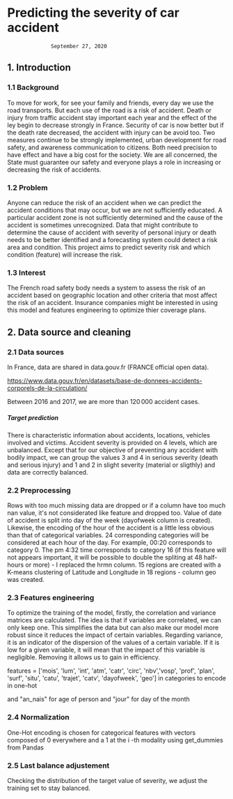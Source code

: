 # Predicting the severity of car accident
                  September 27, 2020 
 
## 1. Introduction 

### 1.1 Background
To move for work, for see your family and friends, every day we use the road transports. But each use of the road is a risk of accident. Death or injury from traffic accident stay important each year and the effect of the ley begin to decrease strongly in France. Security of car is now better but if the death rate decreased, the accident with injury can be avoid too. Two measures continue to be strongly implemented, urban development for road safety, and awareness communication to citizens. Both need precision to have effect and have a big cost for the society.
We are all concerned, the State must guarantee our safety and everyone plays a role in increasing or decreasing the risk of accidents. 
### 1.2 Problem
Anyone can reduce the risk of an accident when we can predict the accident conditions that may occur, but we are not sufficiently educated. A particular accident zone is not sufficiently determined and the cause of the accident is sometimes unrecognized.
Data that might contribute to determine the cause of accident with severity of personal injury or death needs to be better identified and a forecasting system could detect a risk area and condition.
This project aims to predict severity risk and which condition (feature) will increase the risk.
### 1.3 Interest
The French road safety body needs a system to assess the risk of an accident based on geographic location and other criteria that most affect the risk of an accident. Insurance companies might be interested in using this model and features engineering to optimize thier coverage plans.

## 2. Data source and cleaning

### 2.1 Data sources
In France, data are shared in data.gouv.fr (FRANCE official open data).

https://www.data.gouv.fr/en/datasets/base-de-donnees-accidents-corporels-de-la-circulation/

Between 2016 and 2017, we are more than 120 000 accident cases.

##### Target prediction
There is characteristic information about accidents, locations, vehicles involved and victims.
Accident severity is provided on 4 levels, which are unbalanced. Except that for our objective of preventing any accident with bodily impact, we can group the values 3 and 4 in serious severity (death and serious injury) and 1 and 2 in slight severity (material or sligthly) and data are correctly balanced.

### 2.2 Preprocessing
Rows with too much missing data are dropped or if a column have too much nan value, it's not considerated like feature and dropped too.
Value of date of accident is split into day of the week (dayofweek column is created).
Likewise, the encoding of the hour of the accident is a little less obvious than that of categorical variables. 24 corresponding categories will be considered at each hour of the day. For example, 00:20 corresponds to category 0. The pm 4:32 time corresponds to category 16 (if this feature will not appears important, it will be possible to double the spliting at 48 half-hours or more) - I replaced the hrmn column.
15 regions are created with a K-means clustering of Latitude and Longitude in 18 regions - column geo was created.

### 2.3 Features engineering
To optimize the training of the model, firstly, the correlation and variance matrices are calculated.
The idea is that if variables are correlated, we can only keep one. This simplifies the data but can also make our model more robust since it reduces the impact of certain variables.
Regarding variance, it is an indicator of the dispersion of the values of a certain variable. If it is low for a given variable, it will mean that the impact of this variable is negligible. Removing it allows us to gain in efficiency.

features = ['mois', 'lum', 'int', 'atm', 'catr', 'circ', 'nbv','vosp', 'prof', 'plan', 'surf',
                'situ', 'catu', 'trajet', 'catv', 'dayofweek', 'geo'] in categories to encode in one-hot

and "an_nais" for age of person and "jour" for day of the month

### 2.4 Normalization
One-Hot encoding is chosen for categorical features with vectors composed of 0 everywhere and a 1 at the i -th modality using get_dummies from Pandas

### 2.5 Last balance adjustement
Checking the distribution of the target value of severity, we adjust the training set to stay balanced.



